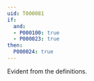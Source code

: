```yaml
---
uid: T000081
if:
  and:
  - P000100: true
  - P000023: true
then:
  P000024: true
---
```


Evident from the definitions.
